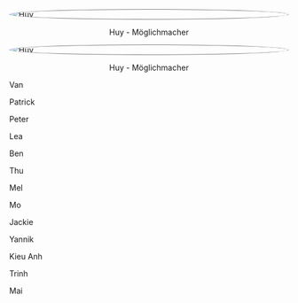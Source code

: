 

<img alt="Huy" src="{{ site.url }}/image/team/huy.jpg" style="border-radius: 50%;width: auto; height: auto;max-height: 180px;border:solid grey 1px; display: block;margin-left: auto;margin-right: auto;">
<p style="text-align: center;">Huy - Möglichmacher</p>


<img alt="Huy" src="{{ site.url }}/image/logo_tafelnet_transparent.png" style="border-radius: 50%;width: auto; height: auto;max-height: 180px;border:solid grey 1px; display: block;margin-left: auto;margin-right: auto;">
<p style="text-align: center;">Huy - Möglichmacher</p>

Van

Patrick

Peter

Lea

Ben

Thu

Mel

Mo

Jackie

Yannik

Kieu Anh

Trinh

Mai
